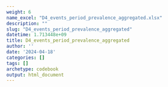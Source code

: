 ```yaml
---
weight: 6
name_excel: "D4_events_period_prevalence_aggregated.xlsx"
description: ""
slug: "D4_events_period_prevalence_aggregated"
datetime: 1.713448e+09
title: D4_events_period_prevalence_aggregated
author: ''
date: '2024-04-18'
categories: []
tags: []
archetype: codebook
output: html_document
---
```


<div class="tabcontent"></div>
